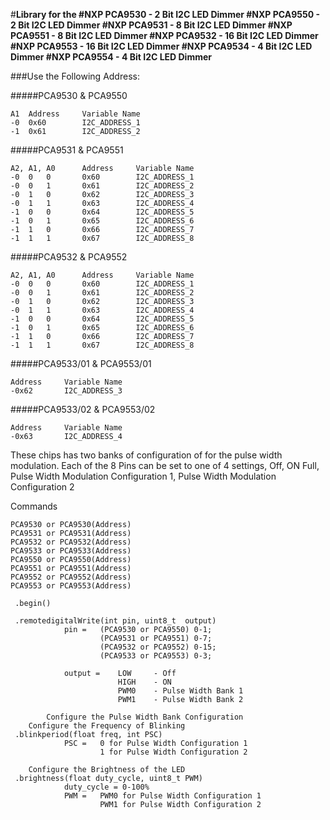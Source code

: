 
#**Library for the 
#NXP PCA9530 - 2 Bit I2C LED Dimmer
#NXP PCA9550 - 2 Bit I2C LED Dimmer
#NXP PCA9531 - 8 Bit I2C LED Dimmer
#NXP PCA9551 - 8 Bit I2C LED Dimmer
#NXP PCA9532 - 16 Bit I2C LED Dimmer
#NXP PCA9553 - 16 Bit I2C LED Dimmer
#NXP PCA9534 - 4 Bit I2C LED Dimmer
#NXP PCA9554 - 4 Bit I2C LED Dimmer**



###Use the Following Address:

#####PCA9530 & PCA9550
```
A1 	Address		Variable Name
-0	0x60		I2C_ADDRESS_1
-1	0x61		I2C_ADDRESS_2
```
#####PCA9531 & PCA9551
```
A2, A1, A0		Address		Variable Name
-0	0	0		0x60		I2C_ADDRESS_1
-0	0	1		0x61		I2C_ADDRESS_2
-0	1	0		0x62		I2C_ADDRESS_3
-0	1	1		0x63		I2C_ADDRESS_4
-1	0	0		0x64		I2C_ADDRESS_5
-1	0	1		0x65		I2C_ADDRESS_6
-1	1	0		0x66		I2C_ADDRESS_7
-1	1	1		0x67		I2C_ADDRESS_8
```
#####PCA9532 & PCA9552
```
A2, A1, A0		Address		Variable Name
-0	0	0		0x60		I2C_ADDRESS_1
-0	0	1		0x61		I2C_ADDRESS_2
-0	1	0		0x62		I2C_ADDRESS_3
-0	1	1		0x63		I2C_ADDRESS_4
-1	0	0		0x64		I2C_ADDRESS_5
-1	0	1		0x65		I2C_ADDRESS_6
-1	1	0		0x66		I2C_ADDRESS_7
-1	1	1		0x67		I2C_ADDRESS_8
```

#####PCA9533/01 & PCA9553/01
```
Address		Variable Name
-0x62		I2C_ADDRESS_3
```

#####PCA9533/02 & PCA9553/02
```
Address		Variable Name
-0x63		I2C_ADDRESS_4
```
These chips has two banks of configuration of for the pulse width modulation.
Each of the 8 Pins can be set to one of 4 settings, Off, ON Full, Pulse Width Modulation Configuration 1, Pulse Width Modulation Configuration 2





Commands
```
PCA9530 or PCA9530(Address)
PCA9531 or PCA9531(Address)
PCA9532 or PCA9532(Address)
PCA9533 or PCA9533(Address)
PCA9550 or PCA9550(Address)
PCA9551 or PCA9551(Address)
PCA9552 or PCA9552(Address)
PCA9553 or PCA9553(Address)

 .begin()
 
 .remotedigitalWrite(int pin, uint8_t  output)
			pin =	(PCA9530 or PCA9550) 0-1;
					(PCA9531 or PCA9551) 0-7;
					(PCA9532 or PCA9552) 0-15;
					(PCA9533 or PCA9553) 0-3;
					
			output =	LOW		- Off 
						HIGH	- ON 
						PWM0 	- Pulse Width Bank 1
						PWM1	- Pulse Width Bank 2
						
		Configure the Pulse Width Bank Configuration
	Configure the Frequency of Blinking
 .blinkperiod(float freq, int PSC)
			PSC =	0 for Pulse Width Configuration 1
					1 for Pulse Width Configuration 2
					
	Configure the Brightness of the LED
 .brightness(float duty_cycle, uint8_t PWM)
			duty_cycle = 0-100%
			PWM = 	PWM0 for Pulse Width Configuration 1
					PWM1 for Pulse Width Configuration 2
					
```					